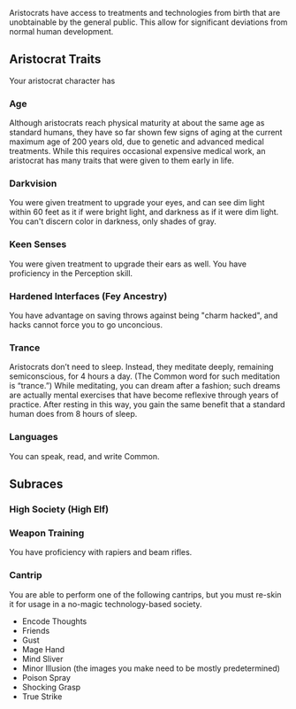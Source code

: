 Aristocrats have access to treatments and technologies from birth that are unobtainable by the general public.  This allow for significant deviations from normal human development.
## Aristocrat Traits
Your aristocrat character has 

### Age
Although aristocrats reach physical maturity at about the same age as standard humans, they have so far shown few signs of aging at the current maximum age of 200 years old, due to genetic and advanced medical treatments.  While this requires occasional expensive medical work, an aristocrat has many traits that were given to them early in life.

### Darkvision
You were given treatment to upgrade your eyes, and can see dim light within 60 feet as it if were bright light, and darkness as if it were dim light.  You can't discern color in darkness, only shades of gray.

### Keen Senses
You were given treatment to upgrade their ears as well.  You have proficiency in the Perception skill.

### Hardened Interfaces (Fey Ancestry)
You have advantage on saving throws against being "charm hacked", and hacks cannot force you to go unconcious.

### Trance
Aristocrats don’t need to sleep. Instead, they meditate deeply, remaining semiconscious, for 4 hours a day. (The Common word for such meditation is “trance.”) While meditating, you can dream after a fashion; such dreams are actually mental exercises that have become reflexive through years of practice. After resting in this way, you gain the same benefit that a standard human does from 8 hours of sleep.

### Languages
You can speak, read, and write Common.

## Subraces

### High Society (High Elf)

### Weapon Training
You have proficiency with rapiers and beam rifles.

### Cantrip
You are able to perform one of the following cantrips, but you must re-skin it for usage in a no-magic technology-based society.

* Encode Thoughts
* Friends
* Gust
* Mage Hand
* Mind Sliver
* Minor Illusion (the images you make need to be mostly predetermined)
* Poison Spray
* Shocking Grasp
* True Strike
